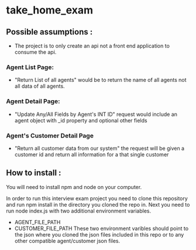 # take_home_exam

## Possible assumptions :
- The project is to only create an api not a front end application to consume the api.
### Agent List Page:
- "Return List of all agents" would be to return the name of all agents not all data of all agents.
### Agent Detail Page:
- "Update Any/All Fields by Agent's INT ID" request would include an agent object with _id property and optional other fields
### Agent's Customer Detail Page
- "Return all customer data from our system" the request will be given a customer id and return all information for a that single customer

## How to install :
You will need to install npm and node on your computer.

In order to run this interview exam project you need to clone this repository and run npm install in the directory you cloned the repo in. Next you need to run node index.js with two additional environment variables.
- AGENT_FILE_PATH
- CUSTOMER_FILE_PATH
These two environment varibles should point to the json where you cloned the json files included in this repo or to any other compatible agent/customer json files.